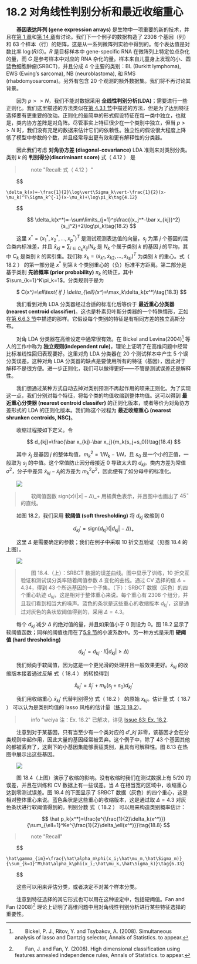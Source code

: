 # 18.2 对角线性判别分析和最近收缩重心

<style>p{text-indent:2em;2}</style>

**基因表达阵列 (gene expression arrays)** 是生物中一项重要的新的技术，并且在[第 1 章](../01-Introduction/2016-07-26-Chapter-1-Introduction/index.html)和[第 14 章](/14-Unsupervised-Learning/14.3-Cluster-Analysis/index.html)有讨论。我们下一个例子的数据构造了 2308 个基因（列）和 63 个样本（行）的矩阵，这是从一系列微阵列实验中得到的。每个表达值是对数比率 $\log(R/G)$。$R$ 是目标样本中 gene-specific RNA 在微阵列上特定位点杂化的量，而 $G$ 是参考样本中对应的 RNA 杂化的量。样本来自儿童身上发现的小、圆蓝色细胞肿瘤(SRBCT)，并且分成 4 个主要的类别：BL (Burkitt lymphoma), EWS (Ewing’s sarcoma), NB (neuroblastoma), 和 RMS (rhabdomyosarcoma)。另外有包含 20 个观测的额外数据集。我们将不再讨论其背景。

因为 $p >> N$，我们不能对数据采用 **全线性判别分析(LDA)**；需要进行一些正则化。我们这里描述的方法类似在[第 4.3.1 节](../04-Linear-Methods-for-Classification/4.3-Linear-Discriminant-Analysis/index.html#_1)中描述的方法，但是为了达到特征选择要有更重要的改动。正则化的最简单的形式假设特征在每一类中独立，也就是，类内协方差阵是对角阵。尽管事实上特征很少在一个类别中独立，但当 $p >> N$ 时，我们没有充足的数据来估计它们的依赖性。独立性的假设很大程度上降低了模型中参数的个数，并且经常导出更有效和更有解释性的分类器。

因此我们考虑 **对角协方差 (diagonal-covariance)** LDA 准则来对类别分类。类别 $k$ 的 **判别得分(discriminant score)** 式（ 4.12 ） 是

> note "Recall: 式（ 4.12 ）"
    
$$

    \delta_k(x)=-\frac{1}{2}\log\vert\Sigma_k\vert-\frac{1}{2}(x-\mu_k)^T\Sigma_k^{-1}(x-\mu_k)+\log\pi_k\tag{4.12}
    
$$


$$
\delta_k(x^*)=-\sum\limits_{j=1}^p\frac{(x_j^*-\bar x_{kj})^2}{s_j^2}+2\log\pi_k\tag{18.2}
$$

这里 $x^*=(x_1^*,x_2^*,\ldots,x_p^*)^T$ 是测试观测表达值的向量，$s_j$ 为第 $j$ 个基因的混合类内标准差，并且 $\bar x_{kj}=\sum_{i\in C_k}x_{ij}/N_k$ 是 $N_k$ 个属于类别 $k$ 的基因 $j$ 的平均，其中 $C_k$ 是类别 $k$ 的索引集。我们称 $\tilde x_k=(\bar x_{k1},\bar x_{k2},\ldots,\bar x_{kp})^T$ 为类别 $k$ 的重心。式（ 18.2 ） 的第一部分是 $x^*$ 到第 $k$ 个类别重心的（负）标准平方距离。第二部分是基于类别 **先验概率 (prior probability)** $\pi_k$ 的矫正，其中 $\sum_{k=1}^K\pi_k=1$。分类规则于是为


$
C(x^*)=\ell\text{ if } \delta_{\ell}(x^*)=\max_k\delta_k(x^*)\tag{18.3}
$$

我们看到对角 LDA 分类器经过合适的标准化后等价于 **最近重心分类器 (nearest centroid classifier)**。这也是朴素贝叶斯分类器的一个特殊情形，正如在[第 6.6.3 节](../06-Kernel-Smoothing-Methods/6.6-Kernel-Density-Estimation-and-Classification/index.html#_4)中描述的那样。它假设每个类别的特征是有相同方差的独立高斯分布。

<!--
已解决，因为 $s_j$ 跟类别无关。
> question "weiya 注："
    式（ 18.2 ） 也假设了每个类别的特征有相同的方差？不然应该会有 $\log \vert \Sigma_k\vert$ 这一项。
-->

对角 LDA 分类器在高维设定中通常很有效。在 Bickel and Levina(2004)[^1] 等人的工作中称为 **独立规则(independent rule)**，理论上证明了在高维问题中经常比标准线性回归表现要好。这里对角 LDA 分类器在 20 个测试样本中产生 5 个误分类误差。这种对角 LDA 分类器的缺点是要使用所有的特征（基因），因此对于解释不是很方便。进一步正则化，我们可以做得更好——不管是测试误差还是解释性。

我们想通过某种方式自动去掉对类别预测不再起作用的项来正则化。为了实现这一点，我们分别对每个特征，将每个类的均值收缩到整体均值。这可以得到 **最近重心分类器 (nearest centroid classifer)** 的正则化版本，或者等价为对角协方差形式的 LDA 的正则化版本。我们称这个过程为 **最近收缩重心 (nearest shrunken centroids, NSC)**。

收缩过程按如下定义。令


$$
d_{kj}=\frac{\bar x_{kj}-\bar x_j}{m_k(s_j+s_0)}\tag{18.4}
$$

其中 $\bar x_j$ 是基因 $j$ 的整体均值，$m_k^2=1/N_k-1/N$，且 $s_0$ 是一个小的正值，一般取为 $s_j$ 的中值。这个常值防止因分母接近 0 导致太大的 $d_{kj}$。类内方差为常值 $\sigma^2$，分子中差异 $\bar x_{kj}-\bar x_j$的方差为 $m_k^2\sigma^2$，因此便有了如分母中的标准化。

![](../img/18/fig18.2.png)

> 软阈值函数 $\mathrm{sign}(x)(\vert x\vert-\Delta)\_+$ 用橘黄色表示，并且图中也画出了 $45^\circ$ 的直线。

如图 18.2，我们采用 **软阈值 (soft thresholding)** 将 $d_{kj}$ 收缩到 0


$$
d_{kj}'=\mathrm{sign}(d_{kj})(\vert d_{kj}\vert-\Delta)_+\tag{18.5}
$$

这里 $\Delta$ 是需要确定的参数；我们在例子中采取 10 折交互验证（见图 18.4 的上图）。

![](../img/18/fig18.4.png)

> 图 18.4.（上）：SRBCT 数据的误差曲线。图中显示了训练，10 折交互验证和测试误分类率随着阈值参数 $\Delta$ 变化的曲线。通过 CV 选择的值 $\Delta=4.34$，得到 43 个所选基因的一个子集。（下）：SRBCT 数据（灰色）的四个重心轨迹 $d_{kj}$，这是相对于整体重心来说。每个重心有 2308 个组分，并且我们看到相当大的噪声。蓝色的条状是这些重心的收缩版本 $d_{kj}'$，这是通过对灰色的条状软阈值得到的，采用 $\Delta=4.3$。

每个 $d_{kj}$ 减少 $\Delta$ 的绝对值的量，并且如果值小于 $0$ 则设为 $0$。图 18.2 显示了软阈值函数；同样的阈值也用在了[5.9 节](../05-Basis-Expansions-and-Regularization/5.9-Wavelet-Smoothing/index.html)的小波系数中。另一种方式是采用 **硬阈值 (hard thresholding)**


$$
d_{kj}'=d_{kj}\cdot I(\vert d_{kj}\vert\ge \Delta)\tag{18.6}
$$

我们倾向于软阈值，因为这是一个更光滑的处理并且一般效果更好。$\bar x_{kj}$ 的收缩版本接着通过反解 式（ 18.4 ） 的转换得到


$$
\bar x_{kj}'=\bar x_j'+m_k(s_j+s_0)d_{kj}'\tag{18.7}
$$

我们用收缩重心 $\bar x_{kj}'$ 代替判别得分 式（ 18.2 ） 的原始 $x_{kj}$。估计量 式（ 18.7 ） 可以认为是类别均值的 lasso 风格的估计量（[练习 18.2](https://github.com/szcf-weiya/ESL-CN/issues/83)）。

> info "weiya 注：Ex. 18.2"
    已解决，详见 [Issue 83: Ex. 18.2](https://github.com/szcf-weiya/ESL-CN/issues/83).

注意到对于某基因，只有当至少有一个类对应的 $d'\_{kj}$ 非零，该基因才会在分类规则中起作用，因此大量的基因经常被丢弃。这个例子中，除了 43 个基因其他的都被丢弃了，这剩下的小基因集能够表征类别，且具有可解释性。图 8.13 在热图中展示出这些基因。

![](../img/18/fig18.3.png)

图 18.4（上图）演示了收缩的影响。没有收缩时我们在测试数据上有 5/20 的误差，并且在训练和 CV 数据上有一些误差。当 $\Delta$ 在相当宽的区域中，收缩重心达到零测试误差。图 18.4 的下图显示了 SRBCT 数据（灰色）的四个重心，这是相对整体重心来说。蓝色条状是这些重心的收缩版本，这是通过取 $\Delta=4.3$ 对灰色条状进行软阈值得到的。判别分数 式（ 18.2 ） 可以用来构造类别概率估计：


$$
\hat p_k(x^*)=\frac{e^{\frac{1}{2}\delta_k(x^*)}}{\sum_{\ell=1}^Ke^{\frac{1}{2}\delta_\ell(x^*)}}\tag{18.8}
$$

> note "Recall"
    
$$

    \hat\gamma_{im}=\frac{\hat\alpha_m\phi(x_i;\hat\mu_m,\hat\Sigma_m)}{\sum_{k=1}^M\hat\alpha_k\phi(x_i;\hat\mu_k,\hat\Sigma_k)}\tag{6.33}
    
$$

这些可以用来评估分类，或者决定不对某个样本分类。

注意到特征选择的其它形式也可以用在这种设定中，包括硬阈值。Fan and Fan (2008)[^2] 理论上证明了高维问题中用对角线性判别分析进行某些特征选择的重要性。

[^1]: Bickel, P. J., Ritov, Y. and Tsybakov, A. (2008). Simultaneous analysis of lasso and Dantzig selector, Annals of Statistics. to appear.
[^2]: Fan, J. and Fan, Y. (2008). High dimensional classification using features annealed independence rules, Annals of Statistics. to appear.
